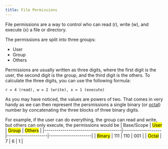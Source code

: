 ```yaml
---
title: File Permissions
---
```


File permissions are a way to control who can read (r), write (w), and execute (x) a file or directory.

The permissions are split into three groups:

- User
- Group
- Others

Permissions are usually written as three digits, where the first digit is the user, the second digit is the group, and the third digit is the others.
To calculate the three digits, you can use the following formula:

`r = 4 (read), w = 2 (write), x = 1 (execute)`

As you may have noticed, the values are powers of two. That comes in very handy as we can then represent the persmissions a single binary (or [octal](./number_base.md)) number by concatenating the three blocks of three binary digits.

For example, if the user can do everything, the group can read and write, but others can only execute, the permissions would be
 | Base/Scope                           | <mark>User</mark> | <mark>Group</mark> | <mark>Others</mark> |
 |--------------------------------------|-------------------|--------------------|---------------------|
 | <mark class="alt-mark">Binary</mark> | 111               | 110                | 001                 |
 | <mark class="alt-mark">Octal</mark>  | 7                 | 6                  | 1                   |
